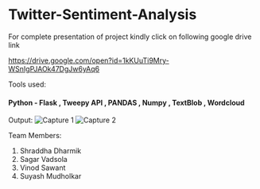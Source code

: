 # Twitter-Sentiment-Analysis

For complete presentation of project kindly click on following google drive link

https://drive.google.com/open?id=1kKUuTi9Mry-WSnIgPJAOk47DgJw6yAq6

Tools used:
#### Python - Flask , Tweepy API , PANDAS , Numpy , TextBlob , Wordcloud

Output:
![Capture 1](https://user-images.githubusercontent.com/50289281/67629433-72229880-f89b-11e9-9503-308d8c2d1797.PNG)
![Capture 2](https://user-images.githubusercontent.com/50289281/67629434-72229880-f89b-11e9-8897-b00cb7e75759.PNG)


Team Members:
1. Shraddha Dharmik
2. Sagar Vadsola
3. Vinod Sawant
4. Suyash Mudholkar
